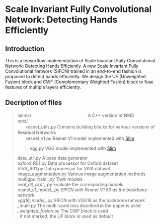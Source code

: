 Scale Invariant Fully Convolutional Network: Detecting Hands Efficiently
=====
Introduction
-----
This is a tensorflow implementation of Scale Invariant Fully Convolutional Network: Detecting Hands Efficiently. 
A new Scale Invariant Fully Convolutional Network (SIFCN) trained in an end-to-end fashion is proposed to detect hands efficiently.
We design the UF (Unweighted Fusion) block and CWF (Complementary Weighted Fusion) block to fuse features of multiple layers efficiently.

Decription of files
-----
>lanms/　　　　　　　　　　　　　A C++ version of NMS <br>
>nets/<br>
　　resnet_utils.py            Contains building blocks for various versions of Residual Networks<br>
　　resnet_v1.py               Resnet V1 model implemented with [Slim](https://github.com/tensorflow/models/tree/master/research/slim)<br>
>>vgg.py                     VGG model implemented with [Slim](https://github.com/tensorflow/models/tree/master/research/slim)<br>

>data_util.py					A base data generator<br>
>oxford_R01.py					Data processor for Oxford dataset<br>
>VIVA_R01.py					Data processor for VIVA dataset<br>
>image_augmentation.py			Various image augmentation methods<br>
>multigpu_train_*.py			Train models<br>
>eval_all_ckpt_*.py				Evaluate the correspoding models<br>
>resnet_v1_model_*.py			SIFCN with Resnet V1 50 as the backbone network<br>
>vgg16_model_*.py				SIFCN with VGG16 as the backbone network<br>
>*_multi*.py					The multi-scale loss discribed in the paper is used<br>
>*_weighted_fusion*.py			The CWF block is used<br>, if not marked, the UF block is used as default<br>